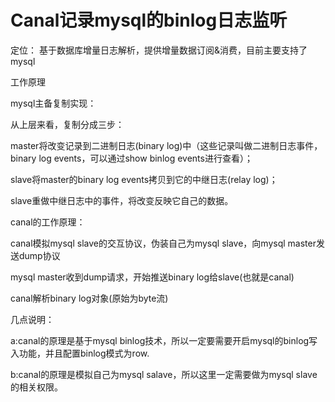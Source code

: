 # Canal记录mysql的binlog日志监听



定位： 基于数据库增量日志解析，提供增量数据订阅&消费，目前主要支持了mysql



工作原理

mysql主备复制实现：

从上层来看，复制分成三步：



master将改变记录到二进制日志\(binary log\)中（这些记录叫做二进制日志事件，binary log events，可以通过show binlog events进行查看）；

slave将master的binary log events拷贝到它的中继日志\(relay log\)；

slave重做中继日志中的事件，将改变反映它自己的数据。

canal的工作原理：

canal模拟mysql slave的交互协议，伪装自己为mysql slave，向mysql master发送dump协议

mysql master收到dump请求，开始推送binary log给slave\(也就是canal\)

canal解析binary log对象\(原始为byte流\)

 



几点说明：

a:canal的原理是基于mysql binlog技术，所以一定要需要开启mysql的binlog写入功能，并且配置binlog模式为row.



b:canal的原理是模拟自己为mysql salave，所以这里一定需要做为mysql slave的相关权限。

